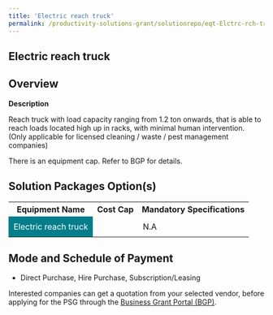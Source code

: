 ```yaml
---
title: 'Electric reach truck'
permalink: /productivity-solutions-grant/solutionrepo/eqt-Elctrc-rch-truck-Envronmntl-Srvcs
---
```


## Electric reach truck

## Overview

**Description**

Reach truck with load capacity ranging from 1.2 ton onwards, that is able to reach loads located high up in racks, with minimal human intervention. 
(Only applicable for licensed cleaning / waste / pest management companies) 

There is an equipment cap. Refer to BGP for details.

## Solution Packages Option(s)

<table>
<tr>
<th><b>Equipment Name</b></th>
<th><b>Cost Cap</b></th>
<th><b>Mandatory Specifications</b></th>
</tr>
<tr>
<td style='padding: 10px; background-color: #037E8A; color: #FFFFFF;'>Electric reach truck</td>
<td style='padding: 10px;'></td>
<td style='padding: 10px;'>N.A</td>
</tr>
</table>

## Mode and Schedule of Payment

 - Direct Purchase, Hire Purchase, Subscription/Leasing

Interested companies can get a quotation from your selected vendor, before applying for the PSG through the <a href='https://www.businessgrants.gov.sg/' target='_blank' rel='noopener'>Business Grant Portal (BGP)</a>.

<script src="/jquery/resize-tables.js"></script>
